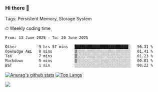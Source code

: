 ### Hi there 👋

Tags: Persistent Memory, Storage System

<!--

[![Anurag's github stats](https://github-readme-stats.vercel.app/api?username=wwyf)](https://github.com/anuraghazra/github-readme-stats)

[![Anurag's github stats](https://github-readme-stats.vercel.app/api?username=wwyf&count_private=true)](https://github.com/anuraghazra/github-readme-stats)


[![Top Langs](https://github-readme-stats.vercel.app/api/top-langs/?username=wwyf&count_private=true&&hide=jupyter%20notebook,html)](https://github.com/anuraghazra/github-readme-stats)



-->


⏱ Weekly coding time

<!--START_SECTION:waka-->

```txt
From: 13 June 2025 - To: 20 June 2025

Other          9 hrs 57 mins   ████████████████████████░   96.31 %
OpenEdge ABL   8 mins          ▒░░░░░░░░░░░░░░░░░░░░░░░░   01.41 %
TeX            7 mins          ▒░░░░░░░░░░░░░░░░░░░░░░░░   01.23 %
Markdown       5 mins          ▒░░░░░░░░░░░░░░░░░░░░░░░░   00.81 %
BST            1 min           ░░░░░░░░░░░░░░░░░░░░░░░░░   00.22 %
```

<!--END_SECTION:waka-->



[![Anurag's github stats](https://github-readme-stats.vercel.app/api?username=wwyf&count_private=true&show_icons=true&hide_border=true)](https://github.com/anuraghazra/github-readme-stats) [![Top Langs](https://github-readme-stats.vercel.app/api/top-langs/?username=wwyf&count_private=true&hide=jupyter%20notebook,html,OpenEdge%20ABL&langs_count=10&layout=compact&hide_border=true)](https://github.com/anuraghazra/github-readme-stats)

<!--

[![willianrod's wakatime stats](https://github-readme-stats.vercel.app/api/wakatime?username=wwyf)](https://github.com/anuraghazra/github-readme-stats)


-->

![](https://hit.yhype.me/github/profile?user_id=23121291)

